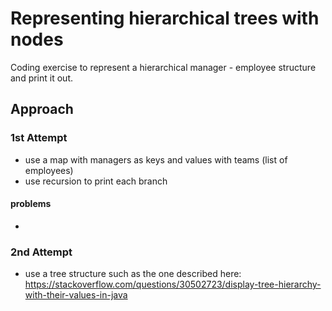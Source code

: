 # Representing hierarchical trees with nodes

Coding exercise to represent a hierarchical manager - employee
structure and print it out.

## Approach

### 1st Attempt
* use a map with managers as keys and values with teams (list of employees)
* use recursion to print each branch
    
#### problems
* 

### 2nd Attempt
* use a tree structure such as the one described here:
https://stackoverflow.com/questions/30502723/display-tree-hierarchy-with-their-values-in-java
